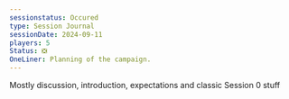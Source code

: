 ```yaml
---
sessionstatus: Occured
type: Session Journal
sessionDate: 2024-09-11
players: 5
Status: ❎
OneLiner: Planning of the campaign.
---
```

Mostly discussion, introduction, expectations and classic Session 0 stuff
